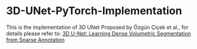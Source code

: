 # 3D-UNet-PyTorch-Implementation
This is the implementation of 3D UNet Proposed by Özgün Çiçek et al., for details please refer to: [3D U-Net: Learning Dense Volumetric Segmentation from Sparse Annotation](https://arxiv.org/abs/1606.06650)
